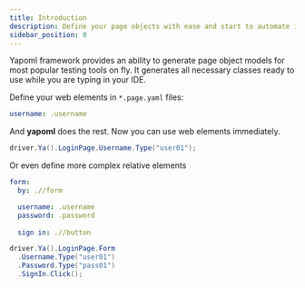 ```yaml
---
title: Introduction
description: Define your page objects with ease and start to automate immediatelly
sidebar_position: 0
---
```


Yapoml framework provides an ability to generate page object models for most popular testing tools on fly. It generates all necessary classes ready to use while you are typing in your IDE. 

Define your web elements in `*.page.yaml` files:
```yaml title="Login.page.yaml"
username: .username
```

And **yapoml** does the rest. Now you can use web elements immediately.
```csharp 
driver.Ya().LoginPage.Username.Type("user01");
```

Or even define more complex relative elements
```yaml title="Login.page.yaml"
form:
  by: .//form

  username: .username
  password: .password
  
  sign in: .//button
```

```csharp title="Program.cs"
driver.Ya().LoginPage.Form
  .Username.Type("user01")
  .Password.Type("pass01")
  .SignIn.Click();
```
